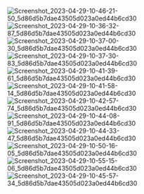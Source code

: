 ![Screenshot_2023-04-29-10-46-21-50_5d86d5b7dae43505d023a0ed44b6cd30](https://user-images.githubusercontent.com/89205025/235286995-5f901240-e445-49b4-9895-7b91f11ba792.jpg)     ![Screenshot_2023-04-29-10-36-32-87_5d86d5b7dae43505d023a0ed44b6cd30](https://user-images.githubusercontent.com/89205025/235287057-2b08d523-abac-4880-944e-386568d46f3e.jpg)   ![Screenshot_2023-04-29-10-37-00-30_5d86d5b7dae43505d023a0ed44b6cd30](https://user-images.githubusercontent.com/89205025/235286854-ba4b99e7-f61d-4b1e-b07b-a8ecec1b6a55.jpg)   
![Screenshot_2023-04-29-10-37-30-83_5d86d5b7dae43505d023a0ed44b6cd30](https://user-images.githubusercontent.com/89205025/235286861-c18fd951-3c70-4a14-ba1c-0db29787ddd4.jpg)   ![Screenshot_2023-04-29-10-41-39-61_5d86d5b7dae43505d023a0ed44b6cd30](https://user-images.githubusercontent.com/89205025/235286868-9babba1c-c8cf-4348-ab91-787d6c14db24.jpg)   ![Screenshot_2023-04-29-10-41-58-14_5d86d5b7dae43505d023a0ed44b6cd30](https://user-images.githubusercontent.com/89205025/235286870-3051221a-87ee-4b6a-b4e7-60c4e93d1bae.jpg)   
![Screenshot_2023-04-29-10-42-57-74_5d86d5b7dae43505d023a0ed44b6cd30](https://user-images.githubusercontent.com/89205025/235286877-5d459808-ab57-4411-bcc6-0dd788a3ab1f.jpg)   ![Screenshot_2023-04-29-10-44-08-91_5d86d5b7dae43505d023a0ed44b6cd30](https://user-images.githubusercontent.com/89205025/235286900-9369b6b7-ea6e-432b-8f6f-c950aaa373f0.jpg)   ![Screenshot_2023-04-29-10-44-33-47_5d86d5b7dae43505d023a0ed44b6cd30](https://user-images.githubusercontent.com/89205025/235286913-3f4fc272-467e-4c14-b7ee-f4287b0da64c.jpg)   
![Screenshot_2023-04-29-10-50-16-05_5d86d5b7dae43505d023a0ed44b6cd30](https://user-images.githubusercontent.com/89205025/235286946-7b99a954-4757-44c2-8d6d-d11b7a90f736.jpg)   ![Screenshot_2023-04-29-10-55-15-06_5d86d5b7dae43505d023a0ed44b6cd30](https://user-images.githubusercontent.com/89205025/235286953-8d3dd59d-78b2-41d3-8556-a6b43da6888b.jpg)    ![Screenshot_2023-04-29-10-45-57-34_5d86d5b7dae43505d023a0ed44b6cd30](https://user-images.githubusercontent.com/89205025/235286962-3c46bdb3-59e7-4416-b2c8-eebe27f93a6f.jpg)


